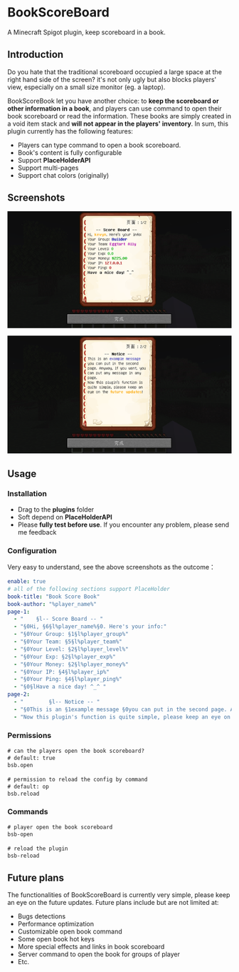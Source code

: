 # BookScoreBoard
A Minecraft Spigot plugin, keep scoreboard in a book.

## Introduction

Do you hate that the traditional scoreboard occupied a large space at the right hand side of the screen? it's not only ugly but also blocks players' view, especially on a small size monitor (eg. a laptop). 

BookScoreBook let you have another choice: to **keep the scoreboard or other information in a book**, and players can use command to open their book scoreboard or read the information. These books are simply created in a void item stack and **will not appear in the players' inventory**. In sum, this plugin currently has the following features:

- Players can type command to open a book scoreboard.
- Book's content is fully configurable
- Support **PlaceHolderAPI**
- Support multi-pages
- Support chat colors (originally)



## Screenshots

![IMG](screenshots/page1.png)

![IMG](screenshots/page2.png)



## Usage

### Installation

- Drag to the **plugins** folder
- Soft depend on **PlaceHolderAPI**
- Please **fully test before use**. If you encounter any problem, please send me feedback

### Configuration

Very easy to understand, see the above screenshots as the outcome：

```yaml
enable: true
# all of the following sections support PlaceHolder
book-title: "Book Score Book"
book-author: "%player_name%"
page-1:
  - "    §l-- Score Board -- "
  - "§0Hi, §6§l%player_name%§0. Here's your info:"
  - "§0Your Group: §1§l%player_group%"
  - "§0Your Team: §5§l%player_team%"
  - "§0Your Level: §2§l%player_level%"
  - "§0Your Exp: §2§l%player_exp%"
  - "§0Your Money: §2§l%player_money%"
  - "§0Your IP: §4§l%player_ip%"
  - "§0Your Ping: §4§l%player_ping%"
  - "§0§lHave a nice day! ^_^ "
page-2:
  - "        §l-- Notice -- "
  - "§0This is an §1example message §0you can put in the second page. Anyway, if you want, you can put any message in any page."
  - "Now this plugin's function is quite simple, please keep an eye on the §6§lfuture updates§0!"


```

### Permissions

```shell
# can the players open the book scoreboard? 
# default: true
bsb.open

# permission to reload the config by command
# default: op
bsb.reload
```

### Commands

```shell
# player open the book scoreboard
bsb-open

# reload the plugin
bsb-reload
```



## Future plans

The functionalities of BookScoreBoard is currently very simple, please keep an eye on the future updates. Future plans include but are not limited at:

- Bugs detections
- Performance optimization
- Customizable open book command
- Some open book hot keys
- More special effects and links in book scoreboard
- Server command to open the book for groups of player
- Etc.
